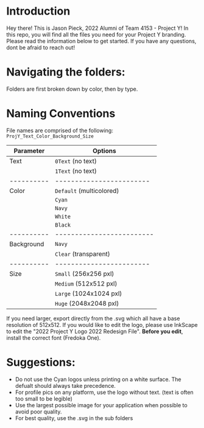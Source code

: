 # Introduction 
Hey there!
This is Jason Pieck, 2022 Alumni of Team 4153 - Project Y!
In this repo, you will find all the files you need for your Project Y branding. Please read the information below to get started. If you have any questions, dont be afraid to reach out!

# Navigating the folders:
Folders are first broken down by color, then by type.

# Naming Conventions
File names are comprised of the following:
`ProjY_Text_Color_Background_Size`

| Parameter  | Options                  |
| ---------- | ------------------------ |
| Text       | `0Text` (no text)        |
|            | `1Text` (no text)        |
| ---------- | ------------------------ |
| Color      | `Default` (multicolored) |
|            | `Cyan`                   |
|            | `Navy`                   |
|            | `White`                  |
|            | `Black`                  |
| ---------- |------------------------- |
| Background | `Navy`                   |
|            | `Clear` (transparent)    |
| ---------- | ------------------------ |
| Size       | `Small` (256x256 pxl)    |
|            | `Medium` (512x512 pxl)   |
|            | `Large` (1024x1024 pxl)  |
|            | `Huge` (2048x2048 pxl)   |

If you need larger, export directly from the .svg which all have a base resolution of 512x512.
If you would like to edit the logo, please use InkScape to edit the "2022 Project Y Logo 2022 Redesign File".
**Before you edit**, install the correct font (Fredoka One).

# Suggestions:
- Do not use the Cyan logos unless printing on a white surface. The defualt should always take precedence. 
- For profile pics on any platform, use the logo without text. (text is often too small to be legible)
- Use the largest possible image for your application when possible to avoid poor quality.
- For best quality, use the .svg in the sub folders
